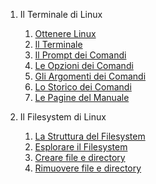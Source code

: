 1. Il Terminale di Linux

   1. [Ottenere Linux](./terminale_linux/ottenere_linux.md)
   1. [Il Terminale](./terminale_linux/terminale.md)
   1. [Il Prompt dei Comandi](./terminale_linux/prompt.md)
   1. [Le Opzioni dei Comandi](./terminale_linux/opzioni.md)
   1. [Gli Argomenti dei Comandi](./terminale_linux/argomenti.md)
   1. [Lo Storico dei Comandi](./terminale_linux/storico.md)
   1. [Le Pagine del Manuale](./terminale_linux/manuale.md)

1. Il Filesystem di Linux

   1. [La Struttura del Filesystem](./filesystem_linux/struttura.md)
   1. [Esplorare il Filesystem](./filesystem_linux/esplorare.md)
   1. [Creare file e directory](./filesystem_linux/directory.md)
   1. [Rimuovere file e directory](./filesystem_linux/rimuovere.md)
